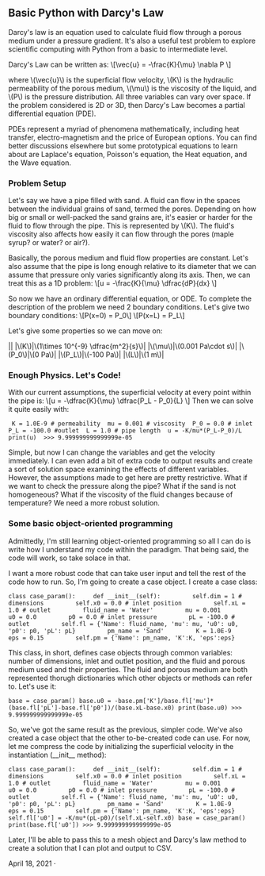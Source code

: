 Basic Python with Darcy's Law
-----------------------------

Darcy's law is an equation used to calculate fluid flow through a porous medium under a pressure gradient. It's also a useful test problem to explore scientific computing with Python from a basic to intermediate level.

Darcy's Law can be written as: \\[\\vec{u} = -\\frac{K}{\\mu} \\nabla P \\]

where \\(\\vec{u}\\) is the superficial flow velocity, \\(K\\) is the hydraulic permeability of the porous medium, \\(\\mu\\) is the viscosity of the liquid, and \\(P\\) is the pressure distribution. All three variables can vary over space. If the problem considered is 2D or 3D, then Darcy's Law becomes a partial differential equation (PDE).

PDEs represent a myriad of phenomena mathematically, including heat transfer, electro-magnetism and the price of European options. You can find better discussions elsewhere but some prototypical equations to learn about are Laplace's equation, Poisson's equation, the Heat equation, and the Wave equation.

### Problem Setup

Let's say we have a pipe filled with sand. A fluid can flow in the spaces between the individual grains of sand, termed the pores. Depending on how big or small or well-packed the sand grains are, it's easier or harder for the fluid to flow through the pipe. This is represented by \\(K\\). The fluid's viscosity also affects how easily it can flow through the pores (maple syrup? or water? or air?).

Basically, the porous medium and fluid flow properties are constant. Let's also assume that the pipe is long enough relative to its diameter that we can assume that pressure only varies significantly along its axis. Then, we can treat this as a 1D problem: \\[u = -\\frac{K}{\\mu} \\dfrac{dP}{dx} \\]

So now we have an ordinary differential equation, or ODE. To complete the description of the problem we need 2 boundary conditions. Let's give two boundary conditions: \\[P(x=0) = P\_0\\] \\[P(x=L) = P\_L\\]

Let's give some properties so we can move on:

||
|\\(K\\)|\\(1\\times 10\^{-9} \\dfrac{m\^2}{s}\\)|
|\\(\\mu\\)|\\(0.001 Pa\\cdot s\\)|
|\\(P\_0\\)|\\(0 Pa\\)|
|\\(P\_L\\)|\\(-100 Pa\\)|
|\\(L\\)|\\(1 m\\)|

### Enough Physics. Let's Code!

With our current assumptions, the superficial velocity at every point within the pipe is: \\[u = -\\dfrac{K}{\\mu} \\dfrac{P\_L - P\_0}{L} \\] Then we can solve it quite easily with:

     K = 1.0E-9 # permeability  mu = 0.001 # viscosity  P_0 = 0.0 # inlet  P_L = -100.0 #outlet  L = 1.0 # pipe length  u = -K/mu*(P_L-P_0)/L  print(u)  >>> 9.999999999999999e-05   

Simple, but now I can change the variables and get the velocity immediately. I can even add a bit of extra code to output results and create a sort of solution space examining the effects of different variables. However, the assumptions made to get here are pretty restrictive. What if we want to check the pressure along the pipe? What if the sand is not homogeneous? What if the viscosity of the fluid changes because of temperature? We need a more robust solution.

### Some basic object-oriented programming

Admittedly, I'm still learning object-oriented programming so all I can do is write how I understand my code within the paradigm. That being said, the code will work, so take solace in that.

I want a more robust code that can take user input and tell the rest of the code how to run. So, I'm going to create a case object. I create a case class:

    class case_param():     def __init__(self):         self.dim = 1 # dimensions         self.x0 = 0.0 # inlet position         self.xL = 1.0 # outlet         fluid_name = 'Water'         mu = 0.001         u0 = 0.0         p0 = 0.0 # inlet pressure         pL = -100.0 # outlet         self.fl = {'Name': fluid_name, 'mu': mu, 'u0': u0, 'p0': p0, 'pL': pL}         pm_name = 'Sand'         K = 1.0E-9         eps = 0.15         self.pm = {'Name': pm_name, 'K':K, 'eps':eps}  

This class, in short, defines case objects through common variables: number of dimensions, inlet and outlet position, and the fluid and porous medium used and their properties. The fluid and porous medium are both represented thorugh dictionaries which other objects or methods can refer to. Let's use it:

    base = case_param() base.u0 = -base.pm['K']/base.fl['mu']*(base.fl['pL']-base.fl['p0'])/(base.xL-base.x0) print(base.u0) >>> 9.999999999999999e-05  

So, we've got the same result as the previous, simpler code. We've also created a case object that the other to-be-created code can use. For now, let me compress the code by initializing the superficial velocity in the instantiation (\_\_init\_\_ method):

    class case_param():     def __init__(self):         self.dim = 1 # dimensions         self.x0 = 0.0 # inlet position         self.xL = 1.0 # outlet         fluid_name = 'Water'         mu = 0.001         u0 = 0.0         p0 = 0.0 # inlet pressure         pL = -100.0 # outlet         self.fl = {'Name': fluid_name, 'mu': mu, 'u0': u0, 'p0': p0, 'pL': pL}         pm_name = 'Sand'         K = 1.0E-9         eps = 0.15         self.pm = {'Name': pm_name, 'K':K, 'eps':eps}         self.fl['u0'] = -K/mu*(pL-p0)/(self.xL-self.x0) base = case_param() print(base.fl['u0']) >>> 9.999999999999999e-05  

Later, I'll be able to pass this to a mesh object and Darcy's law method to create a solution that I can plot and output to CSV.

April 18, 2021 ·
